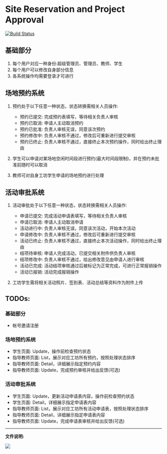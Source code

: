 # Site Reservation and Project Approval

[![Build Status](https://travis-ci.org/Time1ess/SRPA.svg?branch=master)](https://travis-ci.org/Time1ess/SRPA)

## 基础部分
1. 每个用户对应一种身份:超级管理员、管理员、教师、学生
2. 每个用户可以修改自身部分信息
3. 各系统操作均需要登录才可进行

## 场地预约系统

1. 预约处于以下任意一种状态，状态转换需相关人员操作:
	* 预约已提交: 完成预约表填写，等待相关负责人审核
	* 预约已取消: 申请人主动取消预约
	* 预约已批准: 负责人审核无误，同意该次预约
	* 预约修改中: 负责人审核不通过，修改后可重新进行提交审核
	* 预约已终止: 负责人审核不通过，直接终止本次预约操作，同时给出终止理由

2. 学生可以申请对某场地空闲时间段进行预约(最大时间段限制)，并在预约未批准前随时可以取消
3. 教师可对自身工坊学生申请的场地预约进行处理

## 活动审批系统
1. 活动审批处于以下任意一种状态，状态转换需相关人员操作:
	* 申请已提交: 完成活动申请表填写，等待相关负责人审核
	* 申请已取消: 申请人主动取消申请
	* 活动进行中: 负责人审核无误，同意该次活动，开始本次活动
	* 申请修改中: 负责人审核不通过，修改后可重新进行提交审核
	* 活动已终止: 负责人审核不通过，直接终止本次活动操作，同时给出终止理由
	* 结项待审核: 申请人完成活动，已提交相关附件供负责人审核
	* 结项修改中: 负责人审核不通过，给出修改意见由申请人进行审核
	* 活动已完成: 活动结项审核通过后被标记为正常完成，可进行正常报销操作
	* 活动已报销: 活动完成报销操作

2. 工坊学生需将相关活动照片、签到表、活动总结等资料作为附件上传

## TODOs:

### 基础部分

* 帐号邀请注册

### 场地预约系统

* 学生页面: Update，操作前检查预约状态
* 指导教师页面: List，展示对应工坊所有预约，按照处理状态排序
* 指导教师页面: Detail，详细展示指定预约内容
* 指导教师页面: Update，完成预约审核并给出反馈(可选)

### 活动审批系统

* 学生页面: Update，更新活动申请表内容，操作前检查预约状态
* 学生页面: Detail，详细展示指定申请表内容
* 指导教师页面: List，展示对应工坊所有活动申请表，按照处理状态排序
* 指导教师页面: Detail，详细展示指定申请表内容
* 指导教师页面: Update，完成申请表审核并给出反馈(可选)

---
**文件说明:**

![](./doc.png)
